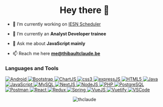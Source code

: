 <h1 align="center">Hey there 👋</h1>

- 🔭 I’m currently working on [IESN Scheduler](https://github.com/IESN-IG/IESN-Scheduler/)

- 🌱 I’m currently an **Analyst Developer trainee**

- 💬 Ask me about **JavaScript mainly**

- 📫 Reach me here **me@thibaultclaude.be**


<h3 align="left">Languages and Tools</h3>
<p align="left"> 
    <a href="https://developer.android.com" target="_blank">    
        <img src="https://flat.badgen.net/badge/icon/Android?label&icon=https://raw.githubusercontent.com/devicons/devicon/9c6bfdb9783cdfe1018666ed76adcfd3eab6fad6/icons/android/android-plain.svg" alt="Android"/> 
    </a> 
    <a href="https://getbootstrap.com" target="_blank"> 
        <img src="https://flat.badgen.net/badge/icon/Bootstrap?label&icon=https://upload.wikimedia.org/wikipedia/commons/b/b2/Bootstrap_logo.svg" alt="Bootstrap"/> 
    </a> 
    <a href="https://www.chartjs.org" target="_blank"> 
        <img src="https://flat.badgen.net/badge/icon/ChartJS?label&icon=https://www.chartjs.org/media/logo.svg" alt="ChartJS"/> 
    </a> 
    <a href="https://developer.mozilla.org/en-US/docs/Web/CSS" target="_blank"> 
        <img src="https://flat.badgen.net/badge/icon/CSS3?label&icon=https://raw.githubusercontent.com/devicons/devicon/9c6bfdb9783cdfe1018666ed76adcfd3eab6fad6/icons/css3/css3-plain.svg" alt="css3"/> 
    </a> 
    <a href="https://expressjs.com" target="_blank"> 
        <img src="https://flat.badgen.net/badge/icon/expressJS?label&icon=https://raw.githubusercontent.com/devicons/devicon/master/icons/express/express-original-wordmark.svg" alt="expressJS"/> 
    </a> 
    <a href="https://developer.mozilla.org/en-US/docs/Web/HTML" target="_blank"> 
        <img src="https://flat.badgen.net/badge/icon/HTML5?label&icon=https://raw.githubusercontent.com/devicons/devicon/9c6bfdb9783cdfe1018666ed76adcfd3eab6fad6/icons/html5/html5-plain.svg" alt="HTML5"/> 
    </a> 
    <a href="https://www.java.com" target="_blank"> 
        <img src="https://flat.badgen.net/badge/icon/Java?label&icon=https://raw.githubusercontent.com/devicons/devicon/9c6bfdb9783cdfe1018666ed76adcfd3eab6fad6/icons/java/java-original.svg" alt="Java"/> 
    </a> 
    <a href="https://developer.mozilla.org/en-US/docs/Web/JavaScript" target="_blank"> 
        <img src="https://flat.badgen.net/badge/icon/JavaScript?label&icon=https://raw.githubusercontent.com/devicons/devicon/9c6bfdb9783cdfe1018666ed76adcfd3eab6fad6/icons/javascript/javascript-plain.svg" alt="JavaScript"/> 
    </a> 
    <a href="https://www.mysql.com/" target="_blank"> 
        <img src="https://flat.badgen.net/badge/icon/MySQL?label&icon=https://raw.githubusercontent.com/devicons/devicon/9c6bfdb9783cdfe1018666ed76adcfd3eab6fad6/icons/mysql/mysql-plain.svg" alt="MySQL"/> 
    </a> 
    <a href="https://nextjs.org/" target="_blank"> 
        <img src="https://flat.badgen.net/badge/icon/NextJS?label&icon=https://cdn.worldvectorlogo.com/logos/nextjs-3.svg" alt="NextJS"/> 
    </a> 
    <a href="https://nodejs.org" target="_blank"> 
        <img src="https://flat.badgen.net/badge/icon/NodeJS?label&icon=https://raw.githubusercontent.com/devicons/devicon/9c6bfdb9783cdfe1018666ed76adcfd3eab6fad6/icons/nodejs/nodejs-original.svg" alt="NodeJS"/> 
    </a> 
    <a href="https://www.php.net" target="_blank"> 
        <img src="https://flat.badgen.net/badge/icon/PHP?label&icon=https://raw.githubusercontent.com/devicons/devicon/9c6bfdb9783cdfe1018666ed76adcfd3eab6fad6/icons/php/php-plain.svg" alt="PHP"/> 
    </a> 
    <a href="https://www.postgresql.org" target="_blank"> 
        <img src="https://flat.badgen.net/badge/icon/PostgreSQL?label&icon=https://raw.githubusercontent.com/devicons/devicon/9c6bfdb9783cdfe1018666ed76adcfd3eab6fad6/icons/postgresql/postgresql-plain.svg" alt="PostgreSQL"/> 
    </a> 
    <a href="https://postman.com" target="_blank"> 
        <img src="https://flat.badgen.net/badge/icon/Postman?label&icon=https://www.vectorlogo.zone/logos/getpostman/getpostman-icon.svg" alt="Postman"/> 
    </a> 
    <a href="https://reactjs.org/" target="_blank"> 
        <img src="https://flat.badgen.net/badge/icon/ReactJS?label&icon=https://raw.githubusercontent.com/devicons/devicon/9c6bfdb9783cdfe1018666ed76adcfd3eab6fad6/icons/react/react-original.svg" alt="React"/> 
    </a> <a href="https://redux.js.org" target="_blank"> 
        <img src="https://flat.badgen.net/badge/icon/Redux?label&icon=https://raw.githubusercontent.com/devicons/devicon/9c6bfdb9783cdfe1018666ed76adcfd3eab6fad6/icons/redux/redux-original.svg" alt="Redux"/> 
    </a> 
    <a href="https://spring.io/" target="_blank"> 
        <img src="https://flat.badgen.net/badge/icon/Spring?label&icon=https://www.vectorlogo.zone/logos/springio/springio-icon.svg" alt="Spring"/> 
    </a> 
    <a href="https://vuejs.org/" target="_blank"> 
        <img src="https://flat.badgen.net/badge/icon/VueJS?label&icon=https://raw.githubusercontent.com/devicons/devicon/9c6bfdb9783cdfe1018666ed76adcfd3eab6fad6/icons/vuejs/vuejs-original.svg" alt="VueJS"/> 
    </a> 
    <a href="https://vuetifyjs.com/en/" target="_blank"> 
        <img src="https://flat.badgen.net/badge/icon/Vuetify?label&icon=https://bestofjs.org/logos/vuetify.svg" alt="Vuetify"/> 
    </a> 
    <a href="https://code.visualstudio.com/" target="_blank"> 
        <img src="https://flat.badgen.net/badge/icon/VSCode?label&icon=https://upload.wikimedia.org/wikipedia/commons/9/9a/Visual_Studio_Code_1.35_icon.svg" alt="VSCode"/> 
    </a> 
</p>

<p align="center">
    <img align="center" src="https://github-readme-stats.vercel.app/api/top-langs?username=thclaude&show_icons=true&theme=dark&locale=en&layout=compact" alt="thclaude" />
</p>

